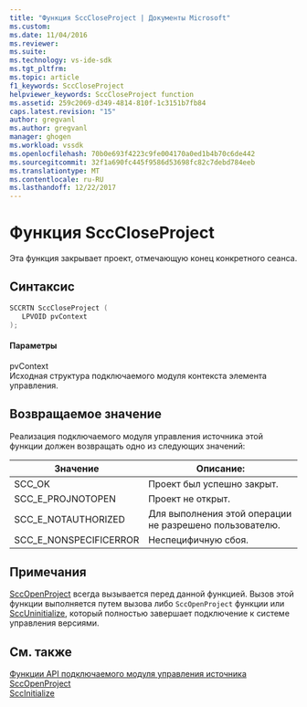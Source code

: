 ```yaml
---
title: "Функция SccCloseProject | Документы Microsoft"
ms.custom: 
ms.date: 11/04/2016
ms.reviewer: 
ms.suite: 
ms.technology: vs-ide-sdk
ms.tgt_pltfrm: 
ms.topic: article
f1_keywords: SccCloseProject
helpviewer_keywords: SccCloseProject function
ms.assetid: 259c2069-d349-4814-810f-1c3151b7fb84
caps.latest.revision: "15"
author: gregvanl
ms.author: gregvanl
manager: ghogen
ms.workload: vssdk
ms.openlocfilehash: 70b0e693f4223c9fe004170a0ed1b4b70c6de442
ms.sourcegitcommit: 32f1a690fc445f9586d53698fc82c7debd784eeb
ms.translationtype: MT
ms.contentlocale: ru-RU
ms.lasthandoff: 12/22/2017
---
```

# <a name="scccloseproject-function"></a>Функция SccCloseProject
Эта функция закрывает проект, отмечающую конец конкретного сеанса.  
  
## <a name="syntax"></a>Синтаксис  
  
```cpp  
SCCRTN SccCloseProject (  
   LPVOID pvContext  
);  
```  
  
#### <a name="parameters"></a>Параметры  
 pvContext  
 Исходная структура подключаемого модуля контекста элемента управления.  
  
## <a name="return-value"></a>Возвращаемое значение  
 Реализация подключаемого модуля управления источника этой функции должен возвращать одно из следующих значений:  
  
|Значение|Описание:|  
|-----------|-----------------|  
|SCC_OK|Проект был успешно закрыт.|  
|SCC_E_PROJNOTOPEN|Проект не открыт.|  
|SCC_E_NOTAUTHORIZED|Для выполнения этой операции не разрешено пользователю.|  
|SCC_E_NONSPECIFICERROR|Неспецифичную сбоя.|  
  
## <a name="remarks"></a>Примечания  
 [SccOpenProject](../extensibility/sccopenproject-function.md) всегда вызывается перед данной функцией. Вызов этой функции выполняется путем вызова либо `SccOpenProject` функции или [SccUninitialize](../extensibility/sccuninitialize-function.md), который полностью завершает подключение к системе управления версиями.  
  
## <a name="see-also"></a>См. также  
 [Функции API подключаемого модуля управления источника](../extensibility/source-control-plug-in-api-functions.md)   
 [SccOpenProject](../extensibility/sccopenproject-function.md)   
 [SccInitialize](../extensibility/sccinitialize-function.md)